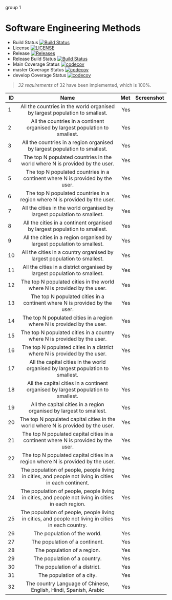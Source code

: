 group 1 

# Software Engineering Methods

- Build Status [![Build Status](https://travis-ci.com/groupgp1/group1.svg?branch=master)](https://travis-ci.com/groupgp1/group1)
- License [![LICENSE](https://img.shields.io/github/license/groupgp1/group1.svg?style=flat-square)](https://github.com/groupgp1/group1/blob/master/LICENSE)
- Release [![Releases](https://img.shields.io/github/release/groupgp1/group1/all.svg?style=flat-square)](https://github.com/groupgp1/group1/releases)
- Release Build Status [![Build Status](https://travis-ci.com/groupgp1/group1.svg?branch=release)](https://travis-ci.com/groupgp1/group1)
- Main Coverage Status [![codecov](https://codecov.io/gh/groupgp1/group1/branch/main/graph/badge.svg?token=ZAS8uKDLFr)](https://codecov.io/gh/groupgp1/group1)
- master Coverage Status [![codecov](https://codecov.io/gh/groupgp1/group1/branch/master/graph/badge.svg?token=ZAS8uKDLFr)](https://codecov.io/gh/groupgp1/group1)
- develop Coverage Status [![codecov](https://codecov.io/gh/groupgp1/group1/branch/develop/graph/badge.svg?token=ZAS8uKDLFr)](https://codecov.io/gh/groupgp1/group1)



>*32 requirements* of 32 have been implemented, which is 100%.

| ID  |                                     Name                                                                |  Met | Screenshot |
|-----|:-------------------------------------------------------------------------------------------------------:|------:|------:|
|  1  |  All the countries in the world organised by largest population to smallest.                            |  Yes  |     |
|  2  |  All the countries in a continent organised by largest population to smallest.                          |  Yes  |     |
|  3  |  All the countries in a region organised by largest population to smallest.                             |  Yes  |     |
|  4  |  The top N populated countries in the world where N is provided by the user.                            |  Yes  |     |
|  5  |  The top N populated countries in a continent where N is provided by the user.                          |  Yes  |     |
|  6  |  The top N populated countries in a region where N is provided by the user.                             |  Yes  |     |
|  7  |  All the cities in the world organised by largest population to smallest.                               |  Yes  |     |
|  8  |  All the cities in a continent organised by largest population to smallest.                             |  Yes  |     |
|  9  |  All the cities in a region organised by largest population to smallest.                                |  Yes  |     |
| 10  |  All the cities in a country organised by largest population to smallest.                               |  Yes  |     |
| 11  |  All the cities in a district organised by largest population to smallest.                              |  Yes  |     |
| 12  |  The top N populated cities in the world where N is provided by the user.                               |  Yes  |     |
| 13  |  The top N populated cities in a continent where N is provided by the user.                             |  Yes  |     |
| 14  |  The top N populated cities in a region where N is provided by the user.                                |  Yes  |     |
| 15  |  The top N populated cities in a country where N is provided by the user.                               |  Yes  |     |
| 16  |  The top N populated cities in a district where N is provided by the user.                              |  Yes  |     |
| 17  |  All the capital cities in the world organised by largest population to smallest.                       |  Yes  |     |
| 18  |  All the capital cities in a continent organised by largest population to smallest.                     |  Yes  |     |
| 19  |  All the capital cities in a region organised by largest to smallest.                                   |  Yes  |     |
| 20  |  The top N populated capital cities in the world where N is provided by the user.                       |  Yes  |     |
| 21  |  The top N populated capital cities in a continent where N is provided by the user.                     |  Yes  |     |
| 22  |  The top N populated capital cities in a region where N is provided by the user.                        |  Yes  |     |
| 23  |  The population of people, people living in cities, and people not living in cities in each continent.  |  Yes  |     |
| 24  |  The population of people, people living in cities, and people not living in cities in each region.     |  Yes  |     |
| 25  |  The population of people, people living in cities, and people not living in cities in each country.    |  Yes  |     |
| 26  |  The population of the world.                                                                           |  Yes  |     |
| 27  |  The population of a continent.                                                                         |  Yes  |      |
| 28  |  The population of a region.                                                                            |  Yes  |     |
| 29  |  The population of a country.                                                                           |  Yes  |     |
| 30  |  The population of a district.                                                                          |  Yes  |     |
| 31  |  The population of a city.                                                                              |  Yes  |     |
| 32  |  The country Language of Chinese, English, Hindi, Spanish, Arabic                                       |  Yes  |     |









